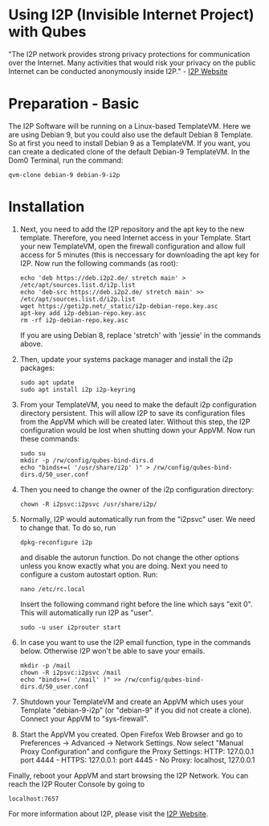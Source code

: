 Using I2P (Invisible Internet Project) with Qubes
=================================================

"The I2P network provides strong privacy protections for communication over the Internet. Many activities that would risk your privacy on the public Internet can be conducted anonymously inside I2P." - [I2P Website](https://geti2p.net/)


Preparation - Basic
===============

The I2P Software will be running on a Linux-based TemplateVM. Here we are using Debian 9, but you could also use the default Debian 8 Template. So at first you need to install Debian 9 as a TemplateVM. If you want, you can create a dedicated clone of the default Debian-9 TemplateVM. In the Dom0 Terminal, run the command:
~~~
qvm-clone debian-9 debian-9-i2p
~~~


Installation
============
	
1. Next, you need to add the I2P repository and the apt key to the new template. Therefore, you need Internet access in your Template. Start your new TemplateVM, open the firewall configuration and allow full access for 5 minutes (this is neccessary for downloading the apt key for I2P. Now run the following commands (as root):
	~~~
	echo 'deb https://deb.i2p2.de/ stretch main' > /etc/apt/sources.list.d/i2p.list
	echo 'deb-src https://deb.i2p2.de/ stretch main' >> /etc/apt/sources.list.d/i2p.list
	wget https://geti2p.net/_static/i2p-debian-repo.key.asc
	apt-key add i2p-debian-repo.key.asc
	rm -rf i2p-debian-repo.key.asc
	~~~
	
	If you are using Debian 8, replace 'stretch' with 'jessie' in the commands above.

2. Then, update your systems package manager and install the i2p packages:
	~~~
	sudo apt update
	sudo apt install i2p i2p-keyring
	~~~
	
3. From your TemplateVM, you need to make the default i2p configuration directory persistent. This will allow I2P to save its configuration files from the AppVM which will be created later. Without this step, the I2P configuration would be lost when shutting down your AppVM. Now run these commands:
	~~~
	sudo su
	mkdir -p /rw/config/qubes-bind-dirs.d
	echo "binds+=( '/usr/share/i2p' )" > /rw/config/qubes-bind-dirs.d/50_user.conf
	~~~
	
4. Then you need to change the owner of the i2p configuration directory:
	~~~
	chown -R i2psvc:i2psvc /usr/share/i2p/
	~~~

5. Normally, I2P would automatically run from the "i2psvc" user. We need to change that. To do so, run
	~~~
	dpkg-reconfigure i2p
	~~~
	and disable the autorun function. Do not change the other options unless you know exactly what you are doing. Next you 		need to configure a custom autostart option. Run:
	~~~
	nano /etc/rc.local
	~~~
	Insert the following command right before the line which says "exit 0". This will automatically run I2P as "user".
	~~~
	sudo -u user i2prouter start
	~~~

6. In case you want to use the I2P email function, type in the commands below. Otherwise I2P won't be able to save your emails.
	~~~
	mkdir -p /mail
	chown -R i2psvc:i2psvc /mail
	echo "binds+=( '/mail' )" >> /rw/config/qubes-bind-dirs.d/50_user.conf
	~~~

7. Shutdown your TemplateVM and create an AppVM which uses your Template "debian-9-i2p" (or "debian-9" if you did not create a clone). Connect your AppVM to "sys-firewall".

8. Start the AppVM you created. Open Firefox Web Browser and go to Preferences -> Advanced -> Network Settings. Now select "Manual Proxy Configuration" and configure the Proxy Settings: HTTP: 127.0.0.1 port 4444 - HTTPS: 127.0.0.1: port 4445 - No Proxy: localhost, 127.0.0.1

Finally, reboot your AppVM and start browsing the I2P Network. You can reach the I2P Router Console by going to
~~~
localhost:7657
~~~

For more information about I2P, please visit the [I2P Website](https://geti2p.net/).
